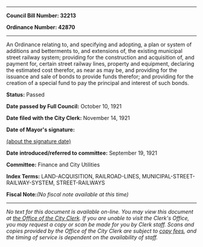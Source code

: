 

********

**Council Bill Number: 32213**
   
**Ordinance Number: 42870**
********

 An Ordinance relating to, and specifying and adopting, a plan or system of additions and betterments to, and extensions of, the existing municipal street railway system; providing for the construction and acquisition of, and payment for, certain street railway lines, property and equipment, declaring the estimated cost therefor, as near as may be, and providing for the issuance and sale of bonds to provide funds therefor; and providing for the creation of a special fund to pay the principal and interest of such bonds.

**Status:** Passed
   
**Date passed by Full Council:** October 10, 1921
   
**Date filed with the City Clerk:** November 14, 1921
   
**Date of Mayor's signature:**
   
[(about the signature date)](/~public/approvaldate.htm)
   
   
   
**Date introduced/referred to committee:** September 19, 1921
   
**Committee:** Finance and City Utilities
   
   
**Index Terms:** LAND-ACQUISITION, RAILROAD-LINES, MUNICIPAL-STREET-RAILWAY-SYSTEM, STREET-RAILWAYS

**Fiscal Note:**_(No fiscal note available at this time)_
********

_No text for this document is available on-line. You may view this document at [the Office of the City Clerk](http://www.seattle.gov/leg/clerk/contactUs.htm). If you are unable to visit the Clerk's Office, you may request a copy or scan be made for you by Clerk staff. Scans and copies provided by the Office of the City Clerk are subject to [copy fees](http://clerk.seattle.gov/~public/clerkfees.htm), and the timing of service is dependent on the availability of staff._

